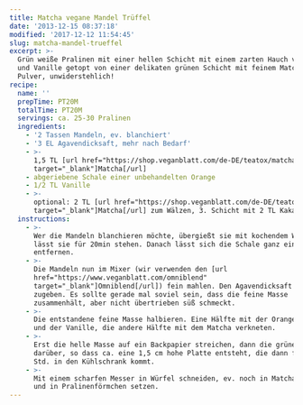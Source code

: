 ```yaml
---
title: Matcha vegane Mandel Trüffel
date: '2013-12-15 08:37:18'
modified: '2017-12-12 11:54:45'
slug: matcha-mandel-trueffel
excerpt: >-
  Grün weiße Pralinen mit einer hellen Schicht mit einem zarten Hauch von Orange
  und Vanille getopt von einer delikaten grünen Schicht mit feinem Matcha
  Pulver, unwiderstehlich!
recipe:
  name: ''
  prepTime: PT20M
  totalTime: PT20M
  servings: ca. 25-30 Pralinen
  ingredients:
    - '2 Tassen Mandeln, ev. blanchiert'
    - '3 EL Agavendicksaft, mehr nach Bedarf'
    - >-
      1,5 TL [url href="https://shop.veganblatt.com/de-DE/teatox/matcha"
      target="_blank"]Matcha[/url]
    - abgeriebene Schale einer unbehandelten Orange
    - 1/2 TL Vanille
    - >-
      optional: 2 TL [url href="https://shop.veganblatt.com/de-DE/teatox/matcha"
      target="_blank"]Matcha[/url] zum Wälzen, 3. Schicht mit 2 TL Kakaopulver
  instructions:
    - >-
      Wer die Mandeln blanchieren möchte, übergießt sie mit kochendem Wasser und
      lässt sie für 20min stehen. Danach lässt sich die Schale ganz einfach
      entfernen.
    - >-
      Die Mandeln nun im Mixer (wir verwenden den [url
      href="https://www.veganblatt.com/omniblend"
      target="_blank"]Omniblend[/url]) fein mahlen. Den Agavendicksaft langsam
      zugeben. Es sollte gerade mal soviel sein, dass die feine Masse
      zusammenhält, aber nicht übertrieben süß schmeckt.
    - >-
      Die entstandene feine Masse halbieren. Eine Hälfte mit der Orangenschale
      und der Vanille, die andere Hälfte mit dem Matcha verkneten.
    - >-
      Erst die helle Masse auf ein Backpapier streichen, dann die grüne Schicht
      darüber, so dass ca. eine 1,5 cm hohe Platte entsteht, die dann für 3-4
      Std. in den Kühlschrank kommt.
    - >-
      Mit einem scharfen Messer in Würfel schneiden, ev. noch in Matcha wälzen
      und in Pralinenförmchen setzen.
---
```


[<!-- Image removed (no copyright): mandel-trüffel.jpg -->](https://www.veganblatt.com/i/mandel-trüffel.jpg)
